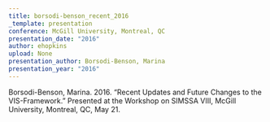 ```yaml
---
title: borsodi-benson_recent_2016
_template: presentation
conference: McGill University, Montreal, QC
presentation_date: "2016"
author: ehopkins
upload: None
presentation_author: Borsodi-Benson, Marina
presentation_year: "2016"
---
```

Borsodi-Benson, Marina. 2016. “Recent Updates and Future Changes to the VIS-Framework.” Presented at the Workshop on SIMSSA VIII, McGill University, Montreal, QC, May 21.
